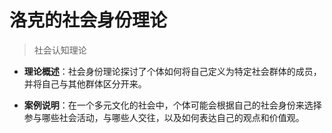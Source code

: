 # 洛克的社会身份理论

> 社会认知理论

- **理论概述**：社会身份理论探讨了个体如何将自己定义为特定社会群体的成员，并将自己与其他群体区分开来。

- **案例说明**：在一个多元文化的社会中，个体可能会根据自己的社会身份来选择参与哪些社会活动，与哪些人交往，以及如何表达自己的观点和价值观。
